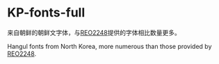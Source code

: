 # KP-fonts-full
来自朝鲜的朝鲜文字体，与[REO2248](https://github.com/REO2248/redstaros-fonts)提供的字体相比数量更多。

Hangul fonts from North Korea, more numerous than those provided by [REO2248](https://github.com/REO2248/redstaros-fonts).
